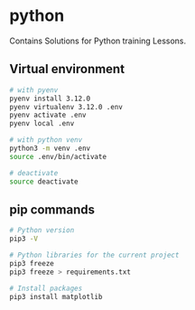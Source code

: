 # python
Contains Solutions for Python training Lessons.

## Virtual environment


```bash
# with pyenv
pyenv install 3.12.0
pyenv virtualenv 3.12.0 .env
pyenv activate .env
pyenv local .env

# with python venv
python3 -m venv .env
source .env/bin/activate

# deactivate
source deactivate
```

## pip commands

```bash
# Python version
pip3 -V

# Python libraries for the current project
pip3 freeze
pip3 freeze > requirements.txt

# Install packages
pip3 install matplotlib

```